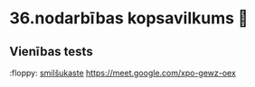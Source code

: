 # 36.nodarbības kopsavilkums :pushpin:

## Vienības tests

:floppy: [smilšukaste](https://codesandbox.io/s/204q4r408j)
https://meet.google.com/xpo-gewz-oex
